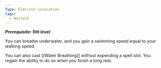 ```yaml
---
Type: Eldritch invocation
tags:
  - Warlock
---
```

**_Prerequisite: 5th level_**

You can breathe underwater, and you gain a swimming speed equal to your walking speed.

You can also cast [[Water Breathing]] without expending a spell slot. You regain the ability to do so when you finish a long rest.